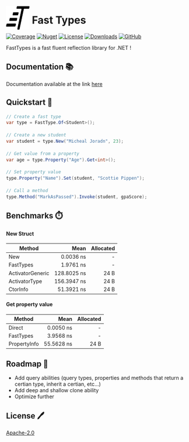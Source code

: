 ﻿
# <img src="docs/art/logo.svg" alt="SVG" style="width: 64px; height: 64px; margin-bottom: -16px;"> Fast Types

[![Coverage](https://img.shields.io/badge/build-100%25-brightgreen?label=Coverage)]()
[![Nuget](https://img.shields.io/nuget/v/FastTypes?style=flat-square)](https://www.nuget.org/packages/FastTypes/)
[![License](https://img.shields.io/github/license/yoeden/fasttypes?style=flat-square)](https://github.com/yoeden/fasttypes/blob/master/LICENSE.md)
[![Downloads](https://img.shields.io/nuget/dt/fasttypes?style=flat-square)](https://www.nuget.org/packages/FastTypes/)
[![GitHub](https://img.shields.io/badge/-source-181717.svg?logo=GitHub)](https://github.com/yoeden/fasttypes)

FastTypes is a fast fluent reflection library for .NET !

## Documentation 📚

Documentation available at the link [here](/docs/README.md)


## Quickstart 🏃

```csharp
// Create a fast type
var type = FastType.Of<Student>();

// Create a new student
var student = type.New("Micheal Joradn", 23);

// Get value from a property
var age = type.Property("Age").Get<int>();

// Set property value
type.Property("Name").Set(student, "Scottie Pippen");

// Call a method
type.Method("MarkAsPassed").Invoke(student, gpaScore);
```
## Benchmarks ⏱️

#### New Struct
| Method           |        Mean | Allocated |
| ---------------- | ----------: | --------: |
| New              |   0.0036 ns |         - |
| FastTypes        |   1.9761 ns |         - |
| ActivatorGeneric | 128.8025 ns |      24 B |
| ActivatorType    | 156.3947 ns |      24 B |
| CtorInfo         |  51.3921 ns |      24 B |

#### Get property value

| Method       |       Mean | Allocated |
| ------------ | ---------: | --------: |
| Direct       |  0.0050 ns |         - |
| FastTypes    |  3.9568 ns |         - |
| PropertyInfo | 55.5628 ns |      24 B |

## Roadmap 🚧

- Add query abilities (query types, properties and methods that return a certian type, inherit a certian, etc...)
- Add deep and shallow clone ability
- Optimize further 

## License 🖊️

[Apache-2.0](https://choosealicense.com/licenses/apache-2.0/)
